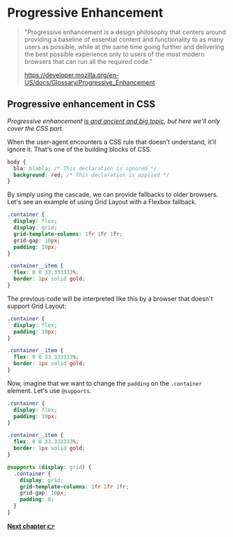 # Progressive Enhancement

> "Progressive enhancement is a design philosophy that centers around providing a baseline of essential content and functionality to as many users as possible, while at the same time going further and delivering the best possible experience only to users of the most modern browsers that can run all the required code."
>
> https://developer.mozilla.org/en-US/docs/Glossary/Progressive_Enhancement

## Progressive enhancement in CSS

_Progressive enhancement [is and ancient and big topic](https://alistapart.com/article/understandingprogressiveenhancement), but here we'll only cover the CSS part._

When the user-agent encounters a CSS rule that doesn't understand, it'll ignore it. That's one of the building blocks of CSS.

```css
body {
  bla: blabla; /* This declaration is ignored */
  background: red; /* This declaration is applied */
}
```

By simply using the cascade, we can provide fallbacks to older browsers. Let's see an example of using Grid Layout with a Flexbox fallback.

```css
.container {
  display: flex;
  display: grid;
  grid-template-columns: 1fr 1fr 1fr;
  grid-gap: 10px;
  padding: 10px;
}

.container__item {
  flex: 0 0 33.333333%;
  border: 1px solid gold;
}
```

The previous code will be interpreted like this by a browser that doesn't support Grid Layout:

```css
.container {
  display: flex;
  padding: 10px;
}

.container__item {
  flex: 0 0 33.333333%;
  border: 1px solid gold;
}
```

Now, imagine that we want to change the `padding` on the `.container` element. Let's use `@supports`.

```css
.container {
  display: flex;
  padding: 10px;
}

.container__item {
  flex: 0 0 33.333333%;
  border: 1px solid gold;
}

@supports (display: grid) {
  .container {
    display: grid;
    grid-template-columns: 1fr 1fr 1fr;
    grid-gap: 10px;
    padding: 0;
  }
}
```

**[Next chapter 👉](../06-performance)**
